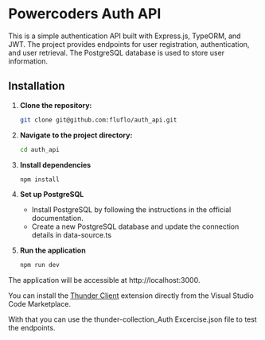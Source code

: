 # Powercoders Auth API

This is a simple authentication API built with Express.js, TypeORM, and JWT. The project provides endpoints for user registration, authentication, and user retrieval. The PostgreSQL database is used to store user information.

## Installation

1. **Clone the repository:**

   ```bash
   git clone git@github.com:fluflo/auth_api.git

2. **Navigate to the project directory:**

    ```bash
    cd auth_api

3. **Install dependencies**

    ```bash
    npm install

4. **Set up PostgreSQL**
    * Install PostgreSQL by following the instructions in the official documentation.
    * Create a new PostgreSQL database and update the connection details in data-source.ts

5. **Run the application**

    ```bash
    npm run dev

The application will be accessible at http://localhost:3000.


You can install the [Thunder Client](https://marketplace.visualstudio.com/items?itemName=rangav.vscode-thunder-client) extension directly from the Visual Studio Code Marketplace.

With that you can use the thunder-collection_Auth Excercise.json file to test the endpoints.


